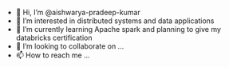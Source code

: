 - 👋 Hi, I’m @aishwarya-pradeep-kumar
- 👀 I’m interested in distributed systems and data applications
- 🌱 I’m currently learning Apache spark and planning to give my databricks certification
- 💞️ I’m looking to collaborate on ...
- 📫 How to reach me ...

<!---
aishwarya-pradeep-kumar/aishwarya-pradeep-kumar is a ✨ special ✨ repository because its `README.md` (this file) appears on your GitHub profile.
You can click the Preview link to take a look at your changes.
--->
